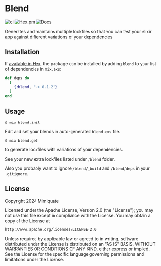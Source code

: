 # Blend

[![ci](https://github.com/mimiquate/blend/actions/workflows/ci.yml/badge.svg?branch=main)](https://github.com/mimiquate/blend/actions?query=branch%3Amain)
[![Hex.pm](https://img.shields.io/hexpm/v/blend.svg)](https://hex.pm/packages/blend)
[![Docs](https://img.shields.io/badge/docs-gray.svg)](https://hexdocs.pm/blend)

Generates and maintains multiple lockfiles so that you can test your elixir app
against different variations of your dependencies

## Installation

If [available in Hex](https://hex.pm/docs/publish), the package can be installed
by adding `blend` to your list of dependencies in `mix.exs`:

```elixir
def deps do
  [
    {:blend, "~> 0.1.2"}
  ]
end
```

## Usage

```
$ mix blend.init
```

Edit and set your blends in auto-generated `blend.exs` file.

```
$ mix blend.get
```

to generate lockfiles with variations of your dependencies.

See your new extra lockfiles listed under `/blend` folder.

Also you probably want to ignore `/blend/_build` and `/blend/deps` in your `.gitignore`.

## License

Copyright 2024 Mimiquate

Licensed under the Apache License, Version 2.0 (the "License");
you may not use this file except in compliance with the License.
You may obtain a copy of the License at

    http://www.apache.org/licenses/LICENSE-2.0

Unless required by applicable law or agreed to in writing, software
distributed under the License is distributed on an "AS IS" BASIS,
WITHOUT WARRANTIES OR CONDITIONS OF ANY KIND, either express or implied.
See the License for the specific language governing permissions and
limitations under the License.
